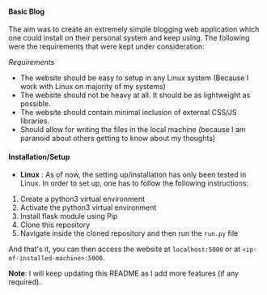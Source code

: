 #### Basic Blog

The aim was to create an extremely simple blogging web application which one could install on their personal system and keep using. The following
were the requirements that were kept under consideration:

_Requirements_
- The website should be easy to setup in any Linux system (Because I work with Linux on majority of my systems)
- The website should not be heavy at all. It should be as lightweight as possible.
- The website should contain minimal inclusion of external CSS/JS libraries.
- Should allow for writing the files in the local machine (because I am paranoid about others getting to know about my thoughts)

#### Installation/Setup

- **Linux** : As of now, the setting up/installation has only been tested in Linux. In order to set up, one has to follow the following instructions:

1. Create a python3 virtual environment
2. Activate the python3 virtual environment
3. Install flask module using Pip
4. Clone this repository
5. Navigate inside the cloned repository and then run the `run.py` file

And that's it, you can then access the website at `localhost:5000` or at `<ip-of-installed-machine>:5000`.

**Note**: I will keep updating this README as I add more features (if any required).
